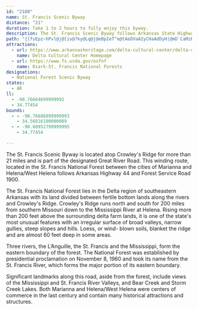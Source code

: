 ```yaml
---
id: "2160"
name: St. Francis Scenic Byway
distance: "21"
duration: Take 1 to 2 hours to fully enjoy this byway.
description: The St. Francis Scenic Byway follows Arkansas State Highway 44 and Forest Service Road 1900 from the city of Marianna through Helena/West Helena.  It is part of both the Great River Road-Arkansas and Crowley's Ridge Scenic Byways.
path: "{{fsEpz~hPvl@j@[iv@?ky@Lq@j@eBpIeT^e@tAeDVaAIyCHaAdDyH|@mD`CaMzBiJlBsGn@eAlE{C`DcDpA{BrDyHv@aCZqARwA@wAk@iOBwAPuAf@kAdAaB|EeAd]yDnd@SbCLrSdGbB^pADxJk@hAYnAm@rEeEvAk@jAAhKrAhDEbFc@fBPz`@rMrA?pOq@hBSpHwCpBuAlDsDf]mi@vDuGd@yA^cBr@aFN{BGyBq@_GI{A?yAb@gD^w@bAgAP_@Ns@?k@Qy@mBuCYcALgArBuEt@_AxB}AXe@Lc@@o@YcDRkAT_@bCmAn@k@hA{Br@kBxA_DrEiH~B{Lx@aFbClA`B?n@K`@KzBsCf@gAbDcS\\y@b@e@tIaCt@c@hBaBhA{BNk@XsEXaAhBcEdAaAn@MlAZxBbBt@H|@SrCMr@mAd@WlAVd@@~@SxDkBf@IfBcAj@{@Hw@T[xAq@bAsEJgAOsAe@yBPg@p@k@pBk@vCMvAmAn@QtBp@rCKbBc@nAoBj@e@l@MpCFx@Kh@k@^u@t@c@|D?r@OhAw@d@s@D_@]aCB}@P{@b@]VIvB^hGo@v@PrAfA~@xAh@Hp@Il@NrB|@|DsAt@a@h@q@RaCt@k@hB{@f@K\\Zl@pARv@h@f@vEfAtAPh@ShAmC`@WjBEtA~Ab@LlFe@x@?h@NbB~BhCnH^f@bEEvCN|Fl@dAI\\UhBsDd@S`DEZQrBmEj@[xATv@?xB[|@Cf@XfD~Dx@^bDJl@PZTHVIzBk@vBBb@Pp@\\^tBdB^x@h@j@lBErC_@rCyKdBgBb@y@\\sApCaGXsALiBMwAyAwCOeA?iArBsHDy@a@eEXyCi@}FOc@yByBIk@?u@Vg@zCiD^u@TsANsJ\\_BhBsExAmA~Aq@vBYtBEvBHrCMd@e@~@yCvCe@n@FhAdBZVtEhBjBj@bE^t@q@f@Gh@?rAd@l@?dA_@d@g@rBsDfBQbDkCn@MrBRxAa@x@QnCEb@Ob@i@Vy@f@gMTmAh@{@bCmB\\cBToDDmAI_Ae@}@mCmBOSiAgD]}AAg@Nm@hB{AXe@D_@Be@i@sFCqCHo@Xe@r@YjDYfAS^QbEaDzGcCd@c@h@iBR[`@Y`BYt@q@b@y@NyACgBUy@yCsGWkABuBbAsFjAs@x@SfBIhCJj@Yb@e@Ra@lAyE`@}@l@a@h@MvCJbIgEPUtCmGn@o@lEe@h@Qh@gArBeHn@cAZUb@OvGs@xDqAdAy@zByB`CsCvAs@bAEvJmC|CYd@KvAy@jBk@jEg@pCEdA_@~@uBZcCAYaB}GEyAb@eBrBmCRKvA\\r@?vBkB^KnA?r@Lx@?ZGfAs@xDgFb@]ZSvCUhBq@RWlH{FdBgBl@y@Xs@x@_Ed@y@n@e@rEkBhNgIbBoBpHuHhAu@x@Mn@L~b@lQx@jATx@B`AYjCr@`CTrA^l@d@^pBdAhA^^^d@zARpCTfAtApCdCxDd@^jAFv@VxArA|BtAvAjAzCz@x@~A`@Pb@ClDo@R@n@Xh@hATR\\@~Bm@T?rExAb@rAj@p@pE`AvB~@`@ErAy@vBw@rAIf@Xl@lBNXb@^bAd@lKfCbBz@h@JpAEpCpBl@Rn@?rCmAn@QvHdA\\KhB_BbB{BdAMb@Nd@p@x@zQyBhIc@v@iDbEmAv@oCd@}BFsCv@o@x@cBnF]\\a@LcCPi@f@i@tA_@b@_@RcCf@_@Xi@dAMj@K~BDfHLfAbAfDDd@HrGC~AcBnLOj@mCnF[xBFdARx@r@pAnDbC`@\\Td@z@c@pUgHpMsC"
attractions:
  - url: https://www.arkansasheritage.com/delta-cultural-center/delta-cultural-center-home
    name: Delta Cultural Center Homepage
  - url: https://www.fs.usda.gov/osfnf
    name: Ozark-St. Francis National Forests
designations:
  - National Forest Scenic Byway
states:
  - AR
ll:
  - -90.76664699999992
  - 34.77454
bounds:
  - - -90.76686899999993
    - 34.56816100000009
  - - -90.60952799999995
    - 34.77454

---
```


The St. Francis Scenic Byway is located atop Crowley's Ridge for more than 21 miles and is part of the designated Great River Road. This winding route, located in the St. Francis National Forest between the cities of Marianna and Helena/West Helena follows Arkansas Highway 44 and Forest Service Road 1900.

The St. Francis National Forest lies in the Delta region of southeastern Arkansas with its land divided between fertile bottom lands along the rivers and Crowley's Ridge. Crowley's Ridge runs north and south for 200 miles from southern Missouri down to the Mississippi River at Helena. Rising more than 200 feet above the surrounding delta farm lands, it is one of the state's most unusual features with an irregular surface of broad valleys, narrow gullies, steep slopes and hills. Loess, or wind- blown soils, blanket the ridge and are almost 60 feet deep in some areas.

Three rivers, the L&#8217;Anguille, the St. Francis and the Mississippi, form the eastern boundary of the forest. The National Forest was established by presidential proclamation on November 8, 1960 and took its name from the St. Francis River, which forms the major portion of its eastern boundary.

Significant landmarks along this road, aside from the forest, include views of the Mississippi and St. Francis River Valleys, and Bear Creek and Storm Creek Lakes. Both Marianna and Helena/West Helena were centers of commerce in the last century and contain many historical attractions and structures.
